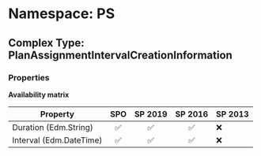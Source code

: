 # Namespace: PS

## Complex Type: PlanAssignmentIntervalCreationInformation

### Properties

**Availability matrix**

Property | SPO | SP 2019 | SP 2016 | SP 2013
----------|:---:|:-------:|:-------:|:-------
Duration (Edm.String) | ✅ | ✅ | ✅ | ❌
Interval (Edm.DateTime) | ✅ | ✅ | ✅ | ❌